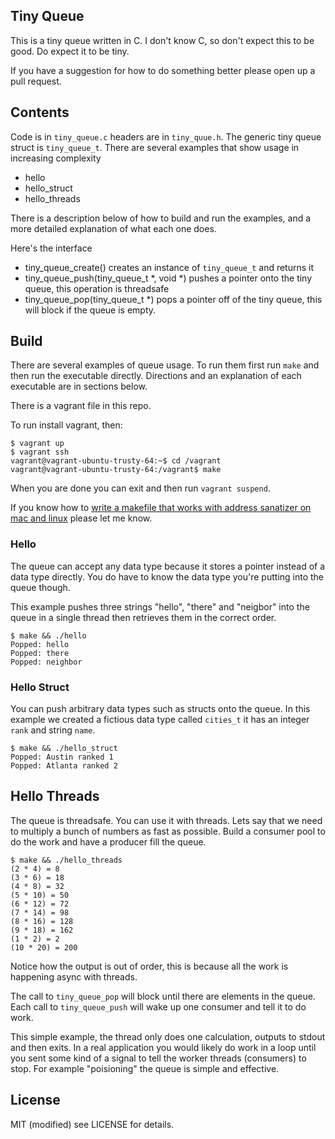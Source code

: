 ## Tiny Queue

This is a tiny queue written in C. I don't know C, so don't expect this to be good. Do expect it to be tiny.

If you have a suggestion for how to do something better please open up a pull request.

## Contents

Code is in `tiny_queue.c` headers are in `tiny_quue.h`. The generic tiny queue struct is `tiny_queue_t`. There are several examples that show usage in increasing complexity

- hello
- hello_struct
- hello_threads

There is a description below of how to build and run the examples, and a more detailed explanation of what each one does.

Here's the interface

- tiny_queue_create() creates an instance of `tiny_queue_t` and returns it
- tiny_queue_push(tiny_queue_t *, void *) pushes a pointer onto the tiny queue, this operation is threadsafe
- tiny_queue_pop(tiny_queue_t *) pops a pointer off of the tiny queue, this will block if the queue is empty.

## Build

There are several examples of queue usage. To run them first run `make` and then run the executable directly. Directions and an explanation of each executable are in sections below.

There is a vagrant file in this repo.

To run install vagrant, then:

```
$ vagrant up
$ vagrant ssh
vagrant@vagrant-ubuntu-trusty-64:~$ cd /vagrant
vagrant@vagrant-ubuntu-trusty-64:/vagrant$ make
```

When you are done you can exit and then run `vagrant suspend`.

If you know how to [write a makefile that works with address sanatizer on mac and linux](https://stackoverflow.com/questions/44501833/makefile-for-linux-and-mac-with-address-sanitizer) please let me know.


### Hello

The queue can accept any data type because it stores a pointer instead of a data type directly. You do have to know the data type you're putting into the queue though.

This example pushes three strings "hello", "there" and "neigbor" into the queue in a single thread then retrieves them in the correct order.

```
$ make && ./hello
Popped: hello
Popped: there
Popped: neighbor
```

### Hello Struct


You can push arbitrary data types such as structs onto the queue. In this example we created a fictious data type called `cities_t` it has an integer `rank` and string `name`.


```
$ make && ./hello_struct
Popped: Austin ranked 1
Popped: Atlanta ranked 2
```

## Hello Threads

The queue is threadsafe. You can use it with threads. Lets say that we need to multiply a bunch of numbers as fast as possible. Build a consumer pool to do the work and have a producer fill the queue.

```
$ make && ./hello_threads
(2 * 4) = 8
(3 * 6) = 18
(4 * 8) = 32
(5 * 10) = 50
(6 * 12) = 72
(7 * 14) = 98
(8 * 16) = 128
(9 * 18) = 162
(1 * 2) = 2
(10 * 20) = 200
```

Notice how the output is out of order, this is because all the work is happening async with threads.

The call to `tiny_queue_pop` will block until there are elements in the queue. Each call to `tiny_queue_push` will wake up one consumer and tell it to do work.

This simple example, the thread only does one calculation, outputs to stdout and then exits. In a real application you would likely do work in a loop until you sent some kind of a signal to tell the worker threads (consumers) to stop. For example "poisioning" the queue is simple and effective.


## License

MIT (modified) see LICENSE for details.
